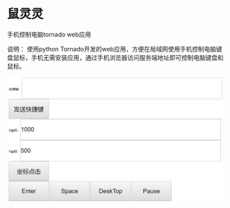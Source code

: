 # 鼠灵灵
手机控制电脑tornado web应用

说明：
使用python Tornado开发的web应用，方便在局域网使用手机控制电脑键盘鼠标，手机无需安装应用，通过手机浏览器访问服务端地址即可控制电脑键盘和鼠标。

<img src="screenshots/screenshot.png" />

